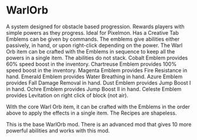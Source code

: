# WarlOrb
A system designed for obstacle based progression. Rewards players with simple powers as they progress. Ideal for Pixelmon.
Has a Creative Tab
Emblems can be given by commands. The emblems give abilities either passively, in hand, or upon right-click depending on the power.
The Warl Orb item can be crafted with the Emblems in sequence to keep all the powers in a single item. The abilities do not stack.
Cobalt Emblem provides 60% speed boost in the inventory.
Chartreuse Emblem provides 100% speed boost in the inventory.
Magenta Emblem provides Fire Resistance in hand.
Emerald Emblem provides Water Breathing in hand.
Azure Emblem provides Fall Damage Removal in hand.
Dust Emblem provides Jump Boost I in hand.
Ochre Emblem provides Jump Boost II in hand.
Celeste Emblem provides Levitation on right click of block (not air).

With the core Warl Orb item, it can be crafted with the Emblems in the order above to apply the effects in a single item.
The Recipes are shapeless.

This is the base WarlOrb mod. There is an advanced mod that gives 10 more powerful abilities and works with this mod.
